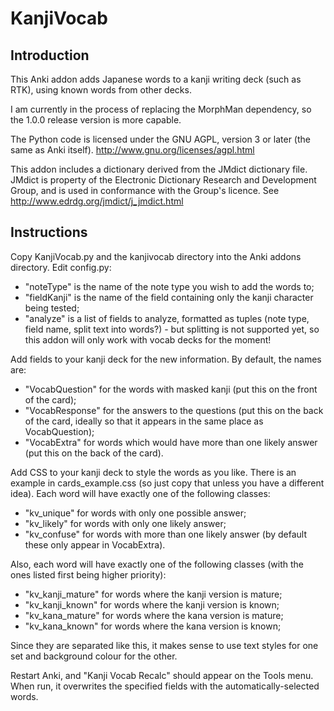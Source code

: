 KanjiVocab
==========

Introduction
------------

This Anki addon adds Japanese words to a kanji writing deck (such as RTK), using known words from other decks.

I am currently in the process of replacing the MorphMan dependency, so the 1.0.0 release version is more capable.

The Python code is licensed under the GNU AGPL, version 3 or later (the same as Anki itself).
http://www.gnu.org/licenses/agpl.html

This addon includes a dictionary derived from the JMdict dictionary file. JMdict is property of the Electronic Dictionary Research and Development Group, and is used in conformance with the Group's licence.
See http://www.edrdg.org/jmdict/j_jmdict.html

Instructions
------------

Copy KanjiVocab.py and the kanjivocab directory into the Anki addons directory. Edit config.py:

* "noteType" is the name of the note type you wish to add the words to;
* "fieldKanji" is the name of the field containing only the kanji character being tested;
* "analyze" is a list of fields to analyze, formatted as tuples (note type, field name, split text into words?) - but splitting is not supported yet, so this addon will only work with vocab decks for the moment!

Add fields to your kanji deck for the new information. By default, the names are:

* "VocabQuestion" for the words with masked kanji (put this on the front of the card);
* "VocabResponse" for the answers to the questions (put this on the back of the card, ideally so that it appears in the same place as VocabQuestion);
* "VocabExtra" for words which would have more than one likely answer (put this on the back of the card).

Add CSS to your kanji deck to style the words as you like. There is an example in cards_example.css (so just copy that unless you have a different idea). Each word will have exactly one of the following classes:

* "kv_unique" for words with only one possible answer;
* "kv_likely" for words with only one likely answer;
* "kv_confuse" for words with more than one likely answer (by default these only appear in VocabExtra).

Also, each word will have exactly one of the following classes (with the ones listed first being higher priority):

* "kv_kanji_mature" for words where the kanji version is mature;
* "kv_kanji_known" for words where the kanji version is known;
* "kv_kana_mature" for words where the kana version is mature;
* "kv_kana_known" for words where the kana version is known;

Since they are separated like this, it makes sense to use text styles for one set and background colour for the other.

Restart Anki, and "Kanji Vocab Recalc" should appear on the Tools menu. When run, it overwrites the specified fields with the automatically-selected words.

